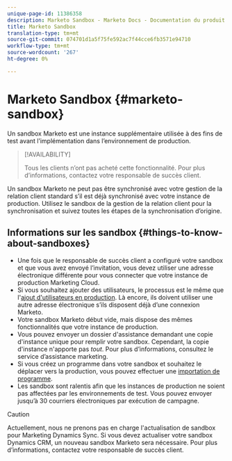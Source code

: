```yaml
---
unique-page-id: 11386358
description: Marketo Sandbox - Marketo Docs - Documentation du produit
title: Marketo Sandbox
translation-type: tm+mt
source-git-commit: 074701d1a5f75fe592ac7f44cce6fb3571e94710
workflow-type: tm+mt
source-wordcount: '267'
ht-degree: 0%

---
```



# Marketo Sandbox {#marketo-sandbox}

Un sandbox Marketo est une instance supplémentaire utilisée à des fins de test avant l’implémentation dans l’environnement de production.

>[!AVAILABILITY]
>
>
>Tous les clients n’ont pas acheté cette fonctionnalité. Pour plus d’informations, contactez votre responsable de succès client.

Un sandbox Marketo ne peut pas être synchronisé avec votre gestion de la relation client standard s’il est déjà synchronisé avec votre instance de production. Utilisez le sandbox de la gestion de la relation client pour la synchronisation et suivez toutes les étapes de la synchronisation d’origine.

## Informations sur les sandbox {#things-to-know-about-sandboxes}

* Une fois que le responsable de succès client a configuré votre sandbox et que vous avez envoyé l’invitation, vous devez utiliser une adresse électronique différente pour vous connecter que votre instance de production Marketing Cloud.
* Si vous souhaitez ajouter des utilisateurs, le processus est le même que l&#39;[ajout d&#39;utilisateurs en production](/help/marketo/product-docs/administration/users-and-roles/managing-marketo-users.md#create-users). Là encore, ils doivent utiliser une autre adresse électronique s’ils disposent déjà d’une connexion Marketo.
* Votre sandbox Marketo début vide, mais dispose des mêmes fonctionnalités que votre instance de production.
* Vous pouvez envoyer un dossier d&#39;assistance demandant une copie d&#39;instance unique pour remplir votre sandbox. Cependant, la copie d&#39;instance n&#39;apporte pas _tout_. Pour plus d’informations, consultez le service d’assistance marketing.
* Si vous créez un programme dans votre sandbox et souhaitez le déplacer vers la production, vous pouvez effectuer une [importation de programme](/help/marketo/product-docs/core-marketo-concepts/programs/working-with-programs/import-a-program.md).
* Les sandbox sont ralentis afin que les instances de production ne soient pas affectées par les environnements de test. Vous pouvez envoyer jusqu’à 30 courriers électroniques par exécution de campagne.

>[!CAUTION]
>
>Actuellement, nous ne prenons pas en charge l&#39;actualisation de sandbox pour Marketing Dynamics Sync. Si vous devez actualiser votre sandbox Dynamics CRM, un nouveau sandbox Marketo sera nécessaire. Pour plus d’informations, contactez votre responsable de succès client.
